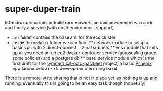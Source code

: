 # super-duper-train

Infrastructure scripts to build up a network, an ecs envronment with a db and finally a service (with multi-environment support)

* `ami` folder contains the base ami for the ecs cluster
* inside the `modules` folder we can find:
** network module to setup a basic vpc with 2 direct-connect + 2 nat subnets
** ecs module that sets up all you need to run ec2 docker-container service (autoscaling group, some policies) and a postgres db
** base_service module which is the first draft for the [symmetrical-octo-parakeet](https://github.com/shipperizer/symmetrical-octo-parakeet) project, a basic [Phoenix](http://www.phoenixframework.org/) app (under seldom-ish development/ learning base)

There is a remote-state sharing that is not in place yet, as nothing is up and running, eventually this is going to be an easy task though (hopefully)
